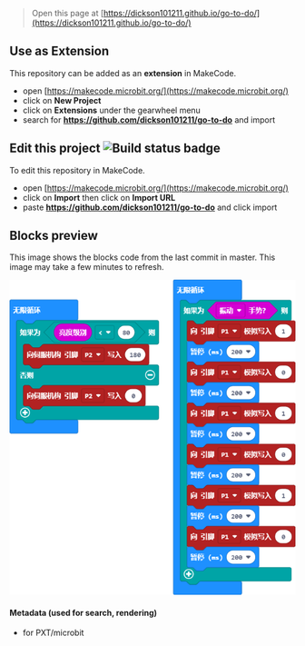 
> Open this page at [https://dickson101211.github.io/go-to-do/](https://dickson101211.github.io/go-to-do/)

## Use as Extension

This repository can be added as an **extension** in MakeCode.

* open [https://makecode.microbit.org/](https://makecode.microbit.org/)
* click on **New Project**
* click on **Extensions** under the gearwheel menu
* search for **https://github.com/dickson101211/go-to-do** and import

## Edit this project ![Build status badge](https://github.com/dickson101211/go-to-do/workflows/MakeCode/badge.svg)

To edit this repository in MakeCode.

* open [https://makecode.microbit.org/](https://makecode.microbit.org/)
* click on **Import** then click on **Import URL**
* paste **https://github.com/dickson101211/go-to-do** and click import

## Blocks preview

This image shows the blocks code from the last commit in master.
This image may take a few minutes to refresh.

![A rendered view of the blocks](https://github.com/dickson101211/go-to-do/raw/master/.github/makecode/blocks.png)

#### Metadata (used for search, rendering)

* for PXT/microbit
<script src="https://makecode.com/gh-pages-embed.js"></script><script>makeCodeRender("{{ site.makecode.home_url }}", "{{ site.github.owner_name }}/{{ site.github.repository_name }}");</script>
